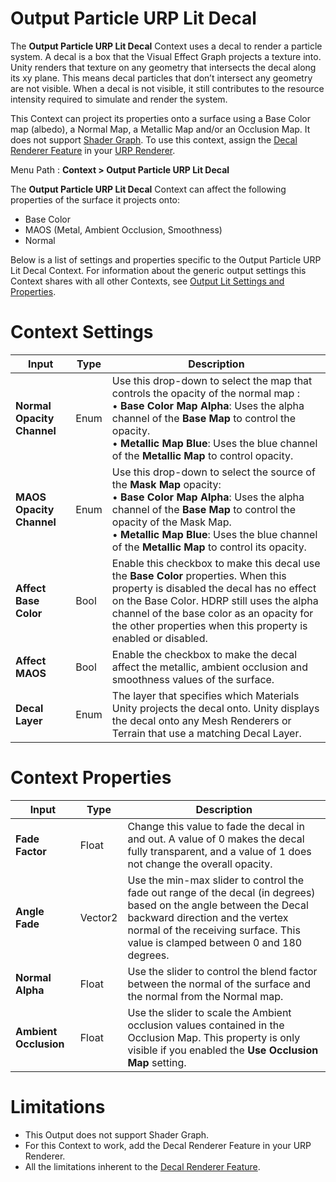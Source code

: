 # Output Particle URP Lit Decal

The **Output Particle URP Lit Decal** Context uses a decal to render a particle system. A decal is a box that the Visual Effect Graph projects a texture into. Unity renders that texture on any geometry that intersects the decal along its xy plane. This means decal particles that don’t intersect any geometry are not visible. When a decal is not visible, it still contributes to the resource intensity required to simulate and render the system.

This Context can project its properties onto a surface using a Base Color map (albedo), a Normal Map, a Metallic Map and/or an Occlusion Map. It does not support [Shader Graph](https://docs.unity3d.com/Packages/com.unity.shadergraph@latest). To use this context, assign the [Decal Renderer Feature](https://docs.unity3d.com/Packages/com.unity.render-pipelines.universal@latest/index.html?subfolder=/manual/renderer-feature-decal.html) in your [URP Renderer](https://docs.unity3d.com/Packages/com.unity.render-pipelines.universal@latest/index.html?subfolder=/manual/urp-universal-renderer.html).


Menu Path : **Context > Output Particle URP Lit Decal**

The **Output Particle URP Lit Decal** Context can affect the following properties of the surface it projects onto:

- Base Color
- MAOS (Metal, Ambient Occlusion, Smoothness)
- Normal

Below is a list of settings and properties specific to the Output Particle URP Lit Decal Context. For information about the generic output settings this Context shares with all other Contexts, see [Output Lit Settings and Properties](Context-OutputLitSettings.md).

# Context Settings

| **Input**                  | **Type** | **Description**                                                                                                                                                                                                                                                                               |
|----------------------------|----------|-----------------------------------------------------------------------------------------------------------------------------------------------------------------------------------------------------------------------------------------------------------------------------------------------|
| **Normal Opacity Channel** | Enum     | Use this drop-down to select the map that controls the opacity of the normal map :<br/>• **Base Color Map Alpha**: Uses the alpha channel of the **Base Map** to control the opacity.<br/>• **Metallic Map Blue**: Uses the blue channel of the **Metallic Map** to control opacity.          |
| **MAOS Opacity Channel**   | Enum     | Use this drop-down to select the source of the **Mask Map** opacity:<br/>• **Base Color Map Alpha**: Uses the alpha channel of the **Base Map** to control the opacity of the Mask Map.<br/>• **Metallic Map Blue**: Uses the blue channel of the **Metallic Map**  to control its opacity.   |
| **Affect Base Color**      | Bool     | Enable this checkbox to make this decal use the **Base Color** properties.  When this property is disabled the decal has no effect on the  Base Color.  HDRP still uses the alpha channel of the base color as an opacity for the other properties when this property is enabled or disabled. |
| **Affect MAOS**            | Bool     | Enable the checkbox to make the decal affect the metallic, ambient occlusion and smoothness values of the surface.                                                                                                                                                                            |
| **Decal Layer**            | Enum     | The layer that specifies which Materials Unity projects the decal onto.  Unity displays the decal onto any Mesh Renderers or Terrain that use a matching Decal Layer.                                                                                                                         |



# Context Properties

| **Input**             | **Type** | **Description**                                                                                                                                                                                                                         |
|-----------------------|----------|-----------------------------------------------------------------------------------------------------------------------------------------------------------------------------------------------------------------------------------------|
| **Fade Factor**       | Float    | Change this value to fade the decal in and out. A value of 0 makes the decal fully transparent, and a value of 1 does not change the overall opacity.                                                                                   |
| **Angle Fade**        | Vector2  | Use the min-max slider to control the fade out range of the decal (in degrees) based on the angle between the Decal backward direction and the vertex normal of the receiving surface. This value is clamped between 0 and 180 degrees. |
| **Normal Alpha**      | Float    | Use the slider to control the blend factor between the normal of the surface and the normal from the Normal map.                                                                                                                        |
| **Ambient Occlusion** | Float    | Use the slider to scale the Ambient occlusion values contained in the Occlusion Map. This property is only visible if you enabled the **Use Occlusion Map** setting.                                                                    |



# Limitations

- This Output does not support Shader Graph.
- For this Context to work, add the Decal Renderer Feature in your URP Renderer.
- All the limitations inherent to the [Decal Renderer Feature](https://docs.unity3d.com/Packages/com.unity.render-pipelines.universal@latest/index.html?subfolder=/manual/renderer-feature-decal.html). 
